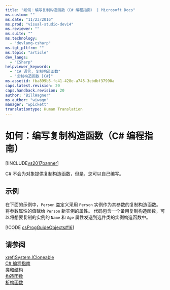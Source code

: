 ```yaml
---
title: "如何：编写复制构造函数（C# 编程指南） | Microsoft Docs"
ms.custom: ""
ms.date: "11/23/2016"
ms.prod: "visual-studio-dev14"
ms.reviewer: ""
ms.suite: ""
ms.technology: 
  - "devlang-csharp"
ms.tgt_pltfrm: ""
ms.topic: "article"
dev_langs: 
  - "CSharp"
helpviewer_keywords: 
  - "C# 语言, 复制构造函数"
  - "复制构造函数 [C#]"
ms.assetid: fba899b5-fc41-428e-a745-3ebdbf37990a
caps.latest.revision: 20
caps.handback.revision: 20
author: "BillWagner"
ms.author: "wiwagn"
manager: "wpickett"
translationtype: Human Translation
---
```

# 如何：编写复制构造函数（C# 编程指南）
[!INCLUDE[vs2017banner](../../../csharp/includes/vs2017banner.md)]

C\# 不会为对象提供复制构造函数，但是，您可以自己编写。  
  
## 示例  
 在下面的示例中，`Person` [类](../../../csharp/language-reference/keywords/class.md)定义采用 `Person` 实例作为其参数的复制构造函数。  将参数属性的值赋给 `Person` 新实例的属性。  代码包含一个备用复制构造函数，可以将想要复制的实例的 `Name` 和 `Age` 属性发送到选件类的实例构造函数中。  
  
 [!CODE [csProgGuideObjects#16](../CodeSnippet/VS_Snippets_VBCSharp/csProgGuideObjects#16)]  
  
## 请参阅  
 <xref:System.ICloneable>   
 [C\# 编程指南](../../../csharp/programming-guide/index.md)   
 [类和结构](../../../csharp/programming-guide/classes-and-structs/index.md)   
 [构造函数](../../../csharp/programming-guide/classes-and-structs/constructors.md)   
 [析构函数](../../../csharp/programming-guide/classes-and-structs/destructors.md)